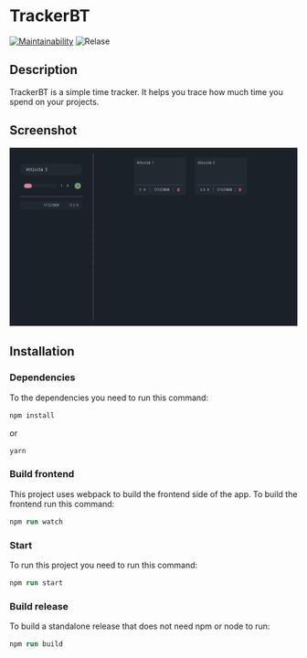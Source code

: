 # TrackerBT

[![Maintainability](https://api.codeclimate.com/v1/badges/f23279342da1bbd9e90b/maintainability)](https://codeclimate.com/github/NespoliBT/TrackerBT/maintainability)
![Relase](https://github.com/NespoliBT/TrackerBT/workflows/Relase/badge.svg)

## Description

TrackerBT is a simple time tracker. It helps you trace how much time you spend on your projects.

## Screenshot

![TrackerBT](./img/trackerbt.png)


## Installation

### Dependencies
To the dependencies you need to run this command:<br>
```ps
npm install
```
or 
```ps
yarn
```

### Build frontend
This project uses webpack to build the frontend side of the app.
To build the frontend run this command:<br>
```ps
npm run watch
```

### Start
To run this project you need to run this command:<br>
```ps
npm run start
```

### Build release
To build a standalone release that does not need npm or node to run:

```ps
npm run build
```
